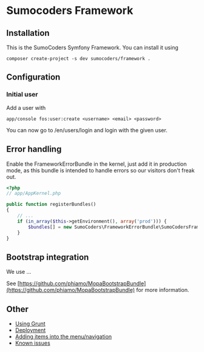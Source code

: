 # Sumocoders Framework

## Installation

This is the SumoCoders Symfony Framework. You can install it using

    composer create-project -s dev sumocoders/framework .

## Configuration

### Initial user

Add a user with

    app/console fos:user:create <username> <email> <password>

You can now go to <your domain>/en/users/login and login with the given user.

## Error handling

Enable the FrameworkErrorBundle in the kernel, just add it in production mode, as this bundle
is intended to handle errors so our visitors don't freak out.

```php
<?php
// app/AppKernel.php

public function registerBundles()
{
    // ...
    if (in_array($this->getEnvironment(), array('prod'))) {
        $bundles[] = new SumoCoders\FrameworkErrorBundle\SumoCodersFrameworkErrorBundle();
    }
}
```

## Bootstrap integration

We use ...

See [https://github.com/phiamo/MopaBootstrapBundle](https://github.com/phiamo/MopaBootstrapBundle) for more information.

## Other

* [Using Grunt](./src/SumoCoders/FrameworkCoreBundle/Resources/doc/grunt.md)
* [Deployment](./src/SumoCoders/FrameworkCoreBundle/Resources/doc/deployment.md)
* [Adding items into the menu/navigation](./src/SumoCoders/FrameworkCoreBundle/Resources/doc/menu.md)
* [Known issues](./src/SumCoders/FrameworkCoreBundle/Resources/doc/issues.md)
